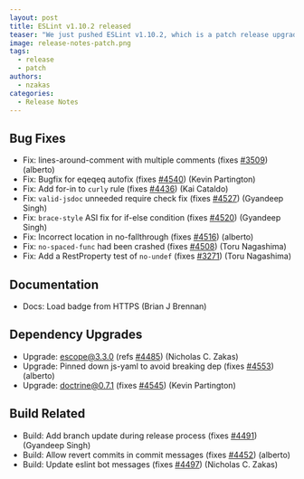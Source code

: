 ```yaml
---
layout: post
title: ESLint v1.10.2 released
teaser: "We just pushed ESLint v1.10.2, which is a patch release upgrade of ESLint. This release  and fixes several bugs found in the previous release."
image: release-notes-patch.png
tags:
  - release
  - patch
authors:
  - nzakas
categories:
  - Release Notes
---
```


## Bug Fixes

* Fix: lines-around-comment with multiple comments (fixes [#3509](https://github.com/eslint/eslint/issues/3509)) (alberto)
* Fix: Bugfix for eqeqeq autofix (fixes [#4540](https://github.com/eslint/eslint/issues/4540)) (Kevin Partington)
* Fix: Add for-in to `curly` rule (fixes [#4436](https://github.com/eslint/eslint/issues/4436)) (Kai Cataldo)
* Fix: `valid-jsdoc` unneeded require check fix (fixes [#4527](https://github.com/eslint/eslint/issues/4527)) (Gyandeep Singh)
* Fix: `brace-style` ASI fix for if-else condition (fixes [#4520](https://github.com/eslint/eslint/issues/4520)) (Gyandeep Singh)
* Fix: Incorrect location in no-fallthrough (fixes [#4516](https://github.com/eslint/eslint/issues/4516)) (alberto)
* Fix: `no-spaced-func` had been crashed (fixes [#4508](https://github.com/eslint/eslint/issues/4508)) (Toru Nagashima)
* Fix: Add a RestProperty test of `no-undef` (fixes [#3271](https://github.com/eslint/eslint/issues/3271)) (Toru Nagashima)

## Documentation

* Docs: Load badge from HTTPS (Brian J Brennan)

## Dependency Upgrades

* Upgrade: escope@3.3.0 (refs [#4485](https://github.com/eslint/eslint/issues/4485)) (Nicholas C. Zakas)
* Upgrade: Pinned down js-yaml to avoid breaking dep (fixes [#4553](https://github.com/eslint/eslint/issues/4553)) (alberto)
* Upgrade: doctrine@0.7.1 (fixes [#4545](https://github.com/eslint/eslint/issues/4545)) (Kevin Partington)

## Build Related

* Build: Add branch update during release process (fixes [#4491](https://github.com/eslint/eslint/issues/4491)) (Gyandeep Singh)
* Build: Allow revert commits in commit messages (fixes [#4452](https://github.com/eslint/eslint/issues/4452)) (alberto)
* Build: Update eslint bot messages (fixes [#4497](https://github.com/eslint/eslint/issues/4497)) (Nicholas C. Zakas)
